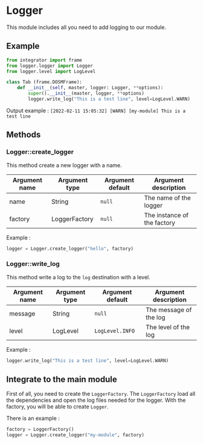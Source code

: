# Logger

This module includes all you need to add logging to our module.

## Example

```python
from integrator import frame
from logger.logger import Logger
from logger.level import LogLevel

class Tab (frame.DOSMFrame):
    def __init__(self, master, logger: Logger, **options):
        super().__init__(master, logger, **options)
        logger.write_log("This is a test line", level=LogLevel.WARN)
```

Output example : `[2022-02-11 15:05:32] [WARN] [my-module] This is a test line`

## Methods

### Logger::create_logger

This method create a new logger with a name.

| Argument name | Argument type |  Argument default |  Argument description |
|-|-|-|-|
| name | String | `null` | The name of the logger |
| factory | LoggerFactory | `null` | The instance of the factory |

Example :

```python
logger = Logger.create_logger("hello", factory)
```

### Logger::write_log

This method write a log to the `log` destination with a level.

| Argument name | Argument type |  Argument default |  Argument description |
|-|-|-|-|
| message | String | `null` | The message of the log |
| level | LogLevel | `LogLevel.INFO` | The level of the log |

Example :

```python
logger.write_log("This is a test line", level=LogLevel.WARN)
```

## Integrate to the main module

First of all, you need to create the `LoggerFactory`.
The `LoggerFactory` load all the dependencies and open the log files needed for the logger.
With the factory, you will be able to create `Logger`.

There is an example :

```python
factory = LoggerFactory()
logger = Logger.create_logger("my-module", factory)
```

